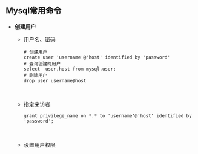 ## Mysql常用命令



+ **创建用户**

  + 用户名、密码

    ```mysql
    # 创建用户
    create user 'username'@'host' identified by 'password'
    # 查询创建的用户
    select  user,host from mysql.user;
    # 删除用户
    drop user username@host
    ```

    ​

  + 指定来访者

    ```mysql
    grant privilege_name on *.* to 'username'@'host' identified by 'password';
    ```

    ​

  + 设置用户权限